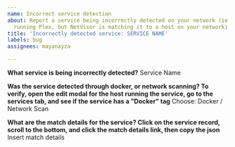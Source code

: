 ```yaml
---
name: Incorrect service detection
about: Report a service being incorrectly detected on your network (ie - you aren't
  running Plex, but NetVisor is matching it to a host on your network)
title: 'Incorrectly detected service: SERVICE NAME'
labels: bug
assignees: mayanayza

---
```


**What service is being incorrectly detected?**
Service Name

**Was the service detected through docker, or network scanning? To verify, open the edit modal for the host running the service, go to the services tab, and see if the service has a "Docker" tag**
Choose: Docker / Network Scan

**What are the match details for the service? Click on the service record, scroll to the bottom, and click the match details link, then copy the json**
Insert match details
